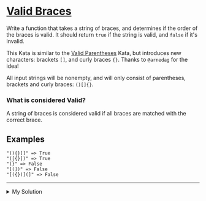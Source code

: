 # [Valid Braces](https://www.codewars.com/kata/5277c8a221e209d3f6000b56/train/javascript)

Write a function that takes a string of braces, and determines if the order of the braces is valid. It should return `true` if the string is valid, and `false` if it's invalid.

This Kata is similar to the [Valid Parentheses](https://www.codewars.com/kata/valid-parentheses-1) Kata, but introduces new characters: brackets `[]`, and curly braces `{}`. Thanks to `@arnedag` for the idea!

All input strings will be nonempty, and will only consist of parentheses, brackets and curly braces: `()[]{}`.

### What is considered Valid?

A string of braces is considered valid if all braces are matched with the correct brace.

## Examples

```
"(){}[]" => True
"([{}])" => True
"(}" => False
"[(])" => False
"[({})](]" => False
```

---

<details><summary>My Solution</summary>

```js
function validBraces(braces) {
  const stack = []
  const pairs = {
    '(': ')',
    '[': ']',
    '{': '}'
  }

  for (let brace of braces) {
    if (pairs[brace]) {
      stack.push(brace)
    } else {
      if (brace !== pairs[stack.pop()]) return false
    }
  }

  return stack.length === 0
}
```

</details>
